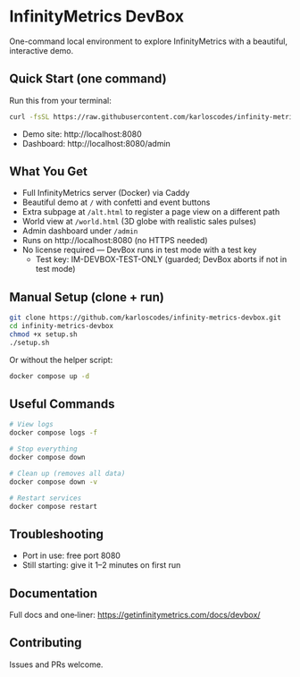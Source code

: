# InfinityMetrics DevBox

One-command local environment to explore InfinityMetrics with a beautiful, interactive demo.

## Quick Start (one command)

Run this from your terminal:

```bash
curl -fsSL https://raw.githubusercontent.com/karloscodes/infinity-metrics-devbox/main/setup.sh | bash
```

- Demo site: http://localhost:8080
- Dashboard: http://localhost:8080/admin

## What You Get

- Full InfinityMetrics server (Docker) via Caddy
- Beautiful demo at `/` with confetti and event buttons
- Extra subpage at `/alt.html` to register a page view on a different path
- World view at `/world.html` (3D globe with realistic sales pulses)
- Admin dashboard under `/admin`
- Runs on http://localhost:8080 (no HTTPS needed)
- No license required — DevBox runs in test mode with a test key
  - Test key: IM-DEVBOX-TEST-ONLY (guarded; DevBox aborts if not in test mode)

## Manual Setup (clone + run)

```bash
git clone https://github.com/karloscodes/infinity-metrics-devbox.git
cd infinity-metrics-devbox
chmod +x setup.sh
./setup.sh
```

Or without the helper script:

```bash
docker compose up -d
```

## Useful Commands

```bash
# View logs
docker compose logs -f

# Stop everything
docker compose down

# Clean up (removes all data)
docker compose down -v

# Restart services
docker compose restart
```

## Troubleshooting

- Port in use: free port 8080
- Still starting: give it 1–2 minutes on first run

## Documentation

Full docs and one‑liner: https://getinfinitymetrics.com/docs/devbox/

## Contributing

Issues and PRs welcome.
